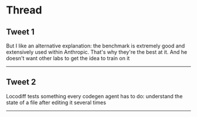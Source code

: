 # Thread

## Tweet 1

But I like an alternative explanation: the benchmark is extremely good and extensively used within Anthropic. That's why they're the best at it. And he doesn't want other labs to get the idea to train on it

---

## Tweet 2

Locodiff tests something every codegen agent has to do: understand the state of a file after editing it several times

---

